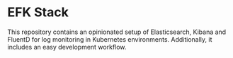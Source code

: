 # EFK Stack
This repository contains an opinionated setup of Elasticsearch, Kibana and FluentD for log monitoring in Kubernetes environments. Additionally, it includes an easy development workflow.
